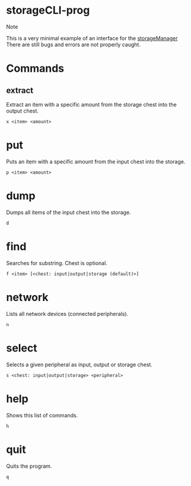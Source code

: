 # storageCLI-prog

> [!NOTE]
> This is a very minimal example of an interface for the [storageManager](https://github.com/mc-cc-scripts/storageManager-prog/tree/master)
> There are still bugs and errors are not properly caught.

# Commands
## extract
Extract an item with a specific amount from the storage chest into the output chest.
```
x <item> <amount>
```
# put
Puts an item with a specific amount from the input chest into the storage.
```
p <item> <amount>
```
# dump
Dumps all items of the input chest into the storage.
```
d
```
# find
Searches for substring. Chest is optional.
```
f <item> [<chest: input|output|storage (default)>]
```
# network
Lists all network devices (connected peripherals).
```
n
```
# select
Selects a given peripheral as input, output or storage chest.
```
s <chest: input|output|storage> <peripheral>
```
# help
Shows this list of commands.
```
h
```

# quit
Quits the program.
```
q
```